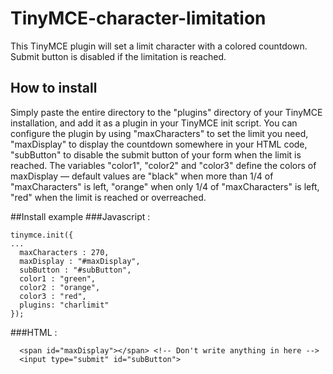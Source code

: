 # TinyMCE-character-limitation
This TinyMCE plugin will set a limit character with a colored countdown. Submit button is disabled if the limitation is reached.

## How to install
Simply paste the entire directory to the "plugins" directory of your TinyMCE installation, and add it as a plugin in your TinyMCE init script. You can configure the plugin by using "maxCharacters" to set the limit you need, "maxDisplay" to display the countdown somewhere in your HTML code, "subButton" to disable the submit button of your form when the limit is reached. The variables "color1", "color2" and "color3" define the colors of maxDisplay — default values are "black" when more than 1/4 of "maxCharacters" is left, "orange" when only 1/4 of "maxCharacters" is left, "red" when the limit is reached or overreached.

##Install example
###Javascript :
```
tinymce.init({
...
  maxCharacters : 270,
  maxDisplay : "#maxDisplay",
  subButton : "#subButton",
  color1 : "green",
  color2 : "orange",
  color3 : "red",
  plugins: "charlimit"
});
```
###HTML :
```
  <span id="maxDisplay"></span> <!-- Don't write anything in here -->
  <input type="submit" id="subButton">
```
